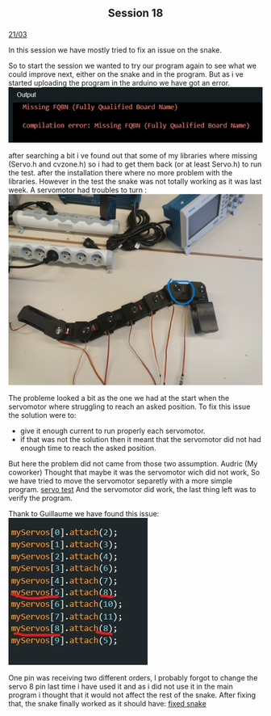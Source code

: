 ## <p align=center> Session 18
<ins>21/03</ins>

In this session we have mostly tried to fix an issue on the snake.

So to start the session we wanted to try our program again to see what we could improve next, either on the snake and in the program.
But as i ve started uploading the program in the arduino we have got an error. ![error](https://github.com/YOUSSNDR/PolySnake/blob/3ed7231236f0d38b31f6915a813f5366cb5431b6/Rapports/Soufiani%20Younousse/images%20younousse/arduino%20error1.jpg)

after searching a bit i ve found out that some of my libraries where missing (Servo.h and cvzone.h) so i had to get them back (or at least Servo.h) to run the test.
after the installation there where no more problem with the libraries.
However in the test the snake was not totally working as it was last week.
A servomotor had troubles to turn :
![bugged snake](https://github.com/YOUSSNDR/PolySnake/blob/3ed7231236f0d38b31f6915a813f5366cb5431b6/Rapports/Soufiani%20Younousse/images%20younousse/bugged%20snake.jpg)

The probleme looked a bit as the one we had at the start when the servomotor where struggling to reach an asked position.
To fix this issue the solution were to:
- give it enough current to run properly each servomotor.
- if that was not the solution then it meant that the servomotor did not had enough time to reach the asked position.

But here the problem did not came from those two assumption.
Audric (My coworker) Thought that maybe it was the servomotor wich did not work, So we have tried to move the servomotor separetly with a more simple program.
[servo test](https://drive.google.com/file/d/1sBgIdRgADSiTIa0Xv_KnTtk07N9oUKNa/view?usp=share_link)
And the servomotor did work, the last thing left was to verify the program.


Thank to Guillaume we have found this issue:
![issue](https://github.com/YOUSSNDR/PolySnake/blob/3ed7231236f0d38b31f6915a813f5366cb5431b6/Rapports/Soufiani%20Younousse/images%20younousse/issue.jpg)

One pin was receiving two different orders, I probably forgot to change the servo 8 pin last time i have used it and as i did not use it in the main program i thought that it would not affect the rest of the snake.
After fixing that, the snake finally worked as it should have:
[fixed snake](https://drive.google.com/file/d/1Kew2NjVZXMZn-QXQE4DfPmHUft6UFAHi/view?usp=share_link)